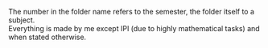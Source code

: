 The number in the folder name refers to the semester, the folder itself to a subject. <br/>
Everything is made by me except IPI (due to highly mathematical tasks) and when stated otherwise.
